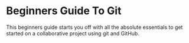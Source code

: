 # Beginners Guide To Git
This beginners guide starts you off with all the absolute essentials to get started on a collaborative project using git and GitHub.
